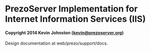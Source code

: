 # PrezoServer Implementation for Internet Information Services (IIS)

#### Copyright 2014 Kevin Johnston (kevin@prezoserver.org)

Design documentation at web/prezo/support/docs.